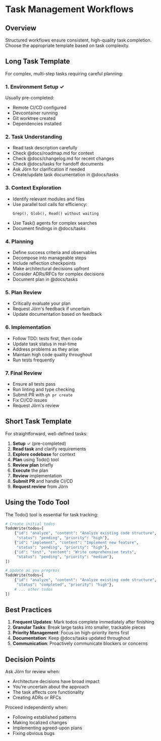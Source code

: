 # Task Management Workflows

## Overview

Structured workflows ensure consistent, high-quality task completion. Choose the appropriate template based on task complexity.

## Long Task Template

For complex, multi-step tasks requiring careful planning:

### 1. Environment Setup ✓
Usually pre-completed:
- Remote CI/CD configured
- Devcontainer running
- Git worktree created
- Dependencies installed

### 2. Task Understanding
- Read task description carefully
- Check @docs/roadmap.md for context
- Check @docs/changelog.md for recent changes
- Check @docs/tasks for handoff documents
- Ask Jörn for clarification if needed
- Create/update task documentation in @docs/tasks

### 3. Context Exploration
- Identify relevant modules and files
- Use parallel tool calls for efficiency:
  ```
  Grep(), Glob(), Read() without waiting
  ```
- Use Task() agents for complex searches
- Document findings in @docs/tasks

### 4. Planning
- Define success criteria and observables
- Decompose into manageable steps
- Include reflection checkpoints
- Make architectural decisions upfront
- Consider ADRs/RFCs for complex decisions
- Document plan in @docs/tasks

### 5. Plan Review
- Critically evaluate your plan
- Request Jörn's feedback if uncertain
- Update documentation based on feedback

### 6. Implementation
- Follow TDD: tests first, then code
- Update task status in real-time
- Address problems as they arise
- Maintain high code quality throughout
- Run tests frequently

### 7. Final Review
- Ensure all tests pass
- Run linting and type checking
- Submit PR with `gh pr create`
- Fix CI/CD issues
- Request Jörn's review

## Short Task Template

For straightforward, well-defined tasks:

1. **Setup** ✓ (pre-completed)
2. **Read task** and clarify requirements
3. **Explore codebase** for context
4. **Plan** using Todo() tool
5. **Review plan** briefly
6. **Execute** the plan
7. **Review** implementation
8. **Submit PR** and handle CI/CD
9. **Request review** from Jörn

## Using the Todo Tool

The Todo() tool is essential for task tracking:

```python
# Create initial todos
TodoWrite(todos=[
    {"id": "analyze", "content": "Analyze existing code structure", 
     "status": "pending", "priority": "high"},
    {"id": "implement", "content": "Implement new feature", 
     "status": "pending", "priority": "high"},
    {"id": "test", "content": "Write comprehensive tests", 
     "status": "pending", "priority": "medium"},
])

# Update as you progress
TodoWrite(todos=[
    {"id": "analyze", "content": "Analyze existing code structure", 
     "status": "completed", "priority": "high"},
    # ... other todos
])
```

## Best Practices

1. **Frequent Updates**: Mark todos complete immediately after finishing
2. **Granular Tasks**: Break large tasks into smaller, trackable pieces
3. **Priority Management**: Focus on high-priority items first
4. **Documentation**: Keep @docs/tasks updated throughout
5. **Communication**: Proactively communicate blockers or concerns

## Decision Points

Ask Jörn for review when:
- Architecture decisions have broad impact
- You're uncertain about the approach
- The task affects core functionality
- Creating ADRs or RFCs

Proceed independently when:
- Following established patterns
- Making localized changes
- Implementing agreed-upon plans
- Fixing obvious bugs